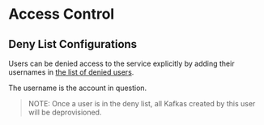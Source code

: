 # Access Control 
## Deny List Configurations

Users can be denied access to the service explicitly by adding their usernames in 
[the list of denied users](../config/deny-list-configuration.yaml).

The username is the account in question.

>NOTE: Once a user is in the deny list, all Kafkas created by this user will be deprovisioned.
